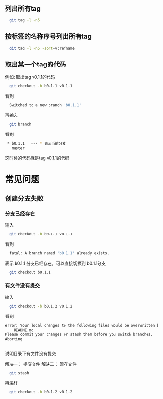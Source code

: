 ## 列出所有tag

```sh
  git tag -l -n5
```

## 按标签的名称序号列出所有tag

```sh
  git tag -l -n5 -sort=v:refname
```

## 取出某一个tag的代码

例如: 取出tag v0.1.1的代码

```sh
  git checkout -b b0.1.1 v0.1.1
```

看到
```sh
  Switched to a new branch 'b0.1.1'
```

再输入
```sh
  git branch 
```

看到
```sh
 * b0.1.1   <-- * 表示当前分支
   master
```

这时候的代码就是tag v0.1.1的代码

# 常见问题
## 创建分支失败
### 分支已经存在

输入

```sh
  git checkout -b b0.1.1 v0.1.1
```

看到
```sh
  fatal: A branch named 'b0.1.1' already exists.
```

表示 b0.1.1 分支已经存在。可以直接切换到 b0.1.1分支

```sh
  git checkout b0.1.1 
```

### 有文件没有提交 

输入

```sh
  git checkout -b b0.1.2 v0.1.2
```

看到
```sh
error: Your local changes to the following files would be overwritten by checkout:
	README.md
Please commit your changes or stash them before you switch branches.
Aborting
  
```
说明目录下有文件没有提交

解决一： 提交文件 
解决二： 暂存文件 

```sh
  git stash
```
再运行

```sh
  git checkout -b b0.1.2 v0.1.2
```
